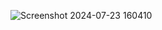 ![Screenshot 2024-07-23 160410](https://github.com/user-attachments/assets/2181f745-f0ef-4a6f-8220-f7901b4edc3c)
